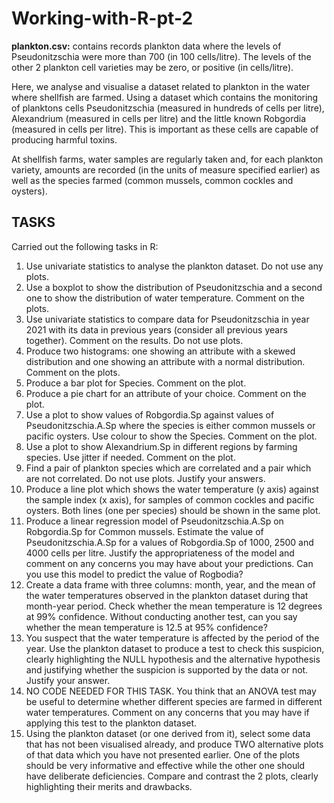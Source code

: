 # Working-with-R-pt-2

**plankton.csv:** contains records plankton data where the levels of Pseudonitzschia
were more than 700 (in 100 cells/litre). The levels of the other 2 plankton cell varieties
may be zero, or positive (in cells/litre).

Here, we analyse and visualise a dataset related to plankton in the water where shellfish are farmed. Using a dataset which contains the monitoring of planktons cells Pseudonitzschia (measured in hundreds of cells per litre), Alexandrium (measured in cells per litre) and the little known Robgordia (measured in cells per litre). This is important as these cells are capable of producing harmful toxins.

At shellfish farms, water samples are regularly taken and, for each plankton variety, amounts 
are recorded (in the units of measure specified earlier) as well as the species farmed 
(common mussels, common cockles and oysters).

## TASKS
Carried out the following tasks in R:
1. Use univariate statistics to analyse the plankton dataset. Do not use any plots.
2. Use a boxplot to show the distribution of Pseudonitzschia and a second one to show 
the distribution of water temperature. Comment on the plots.
3. Use univariate statistics to compare data for Pseudonitzschia in year 2021 with its 
data in previous years (consider all previous years together). Comment on the results. 
Do not use plots.
4. Produce two histograms: one showing an attribute with a skewed distribution and 
one showing an attribute with a normal distribution. Comment on the plots.
5. Produce a bar plot for Species. Comment on the plot.
6. Produce a pie chart for an attribute of your choice. Comment on the plot.
7. Use a plot to show values of Robgordia.Sp against values of Pseudonitzschia.A.Sp 
where the species is either common mussels or pacific oysters. Use colour to show 
the Species. Comment on the plot.
8. Use a plot to show Alexandrium.Sp in different regions by farming species. Use jitter 
if needed. Comment on the plot.
9. Find a pair of plankton species which are correlated and a pair which are not 
correlated. Do not use plots. Justify your answers.
10. Produce a line plot which shows the water temperature (y axis) against the sample 
index (x axis), for samples of common cockles and pacific oysters. Both lines (one per 
species) should be shown in the same plot.
11. Produce a linear regression model of Pseudonitzschia.A.Sp on Robgordia.Sp for 
Common mussels. Estimate the value of Pseudonitzschia.A.Sp for a values of 
Robgordia.Sp of 1000, 2500 and 4000 cells per litre. Justify the appropriateness of the 
model and comment on any concerns you may have about your predictions. Can you 
use this model to predict the value of Rogbodia?
12. Create a data frame with three columns: month, year, and the mean of the water 
temperatures observed in the plankton dataset during that month-year period. Check 
whether the mean temperature is 12 degrees at 99% confidence. Without conducting 
another test, can you say whether the mean temperature is 12.5 at 95% confidence?
13. You suspect that the water temperature is affected by the period of the year. Use the 
plankton dataset to produce a test to check this suspicion, clearly highlighting the 
NULL hypothesis and the alternative hypothesis and justifying whether the suspicion 
is supported by the data or not. Justify your answer.
14. NO CODE NEEDED FOR THIS TASK. You think that an ANOVA test may be useful to 
determine whether different species are farmed in different water temperatures. 
Comment on any concerns that you may have if applying this test to the plankton 
dataset.
15. Using the plankton dataset (or one derived from it), select some data that has not 
been visualised already, and produce TWO alternative plots of that data which you 
have not presented earlier. One of the plots should be very informative and effective 
while the other one should have deliberate deficiencies. Compare and contrast the 2 
plots, clearly highlighting their merits and drawbacks.

